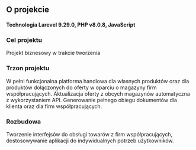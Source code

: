 <p><h2>O projekcie</h2></p>
<p><h4>Technologia Larevel 9.29.0, PHP v8.0.8, JavaScript</h4></p>
<p><h3>Cel projektu</h3></p>

Projekt biznesowy w trakcie tworzenia
<p><h3>Trzon projektu</h3></p>
W pełni funkcjonalna platforma handlowa dla własnych produktów oraz dla produktów dołączonych do oferty w oparciu o magazyny firm współpracujących. Aktualizacja oferty z obcych magazynów automatyczna z wykorzystaniem API. Generowanie pełnego obiegu dokumentów dla klienta oraz dla firm współpracujących.
<p><h3>Rozbudowa</h3></p>
Tworzenie interfejsów do obsługi towarów z firm współpracujących, dostosowywanie aplikacji do indywidualnych potrzeb użytkowników.

